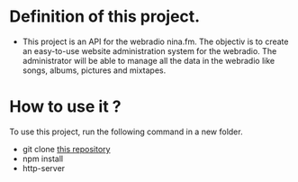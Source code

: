
# Definition of this project.

+ This project is an API for the webradio nina.fm. The objectiv is to create an easy-to-use website administration system for the webradio.
The administrator will be able to manage all the data in the webradio like songs, albums, pictures and mixtapes.

# How to use it ?

To use this project, run the following command in a new folder.

* git clone [this repository](https://github.com/Lakuman/nina.fm-Admin-API)
* npm install
* http-server 



